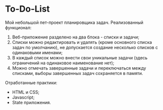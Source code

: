 # To-Do-List
Мой небольшой пет-проект планировщика задач.
Реализованный функционал:
1. Веб-приложение разделено на два блока - списки и задачи;
2. Списки можно редактировать и удалять (кроме основного списка задач по умолчанию), не допускается создание несколько списков с одинаковыми именами;
3. В каждый список можно внести свои уникальные задачи (здесь ограничений на одинаковое наименование нет);
4. Можно отмечать завершенные задачи и переключаться между списками, выборы завершенных задач сохраняется в памяти.

Отработанные практики:
- HTML и CSS;
- Javascript;
- State приложения.